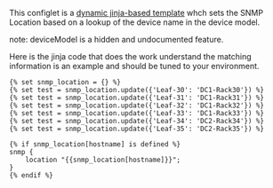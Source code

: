 This configlet is a [dynamic jinja-based template](https://supportportal.juniper.net/s/article/Juniper-Apstra-Jinja-Configlets-using-dynamic-data-from-deviceModel?language=en_US) whch sets the SNMP Location based on a lookup of the device name in the device model.  

note: deviceModel is a hidden and undocumented feature.

Here is the jinja code that does the work understand the matching information is an example and should be tuned to your environment.

```
{% set snmp_location = {} %}
{% set test = snmp_location.update({'Leaf-30': 'DC1-Rack30'}) %}
{% set test = snmp_location.update({'Leaf-31': 'DC1-Rack31'}) %}
{% set test = snmp_location.update({'Leaf-32': 'DC1-Rack32'}) %}
{% set test = snmp_location.update({'Leaf-33': 'DC1-Rack33'}) %}
{% set test = snmp_location.update({'Leaf-34': 'DC2-Rack34'}) %}
{% set test = snmp_location.update({'Leaf-35': 'DC2-Rack35'}) %}
 
{% if snmp_location[hostname] is defined %}
snmp {
    location "{{snmp_location[hostname]}}";
}
{% endif %}